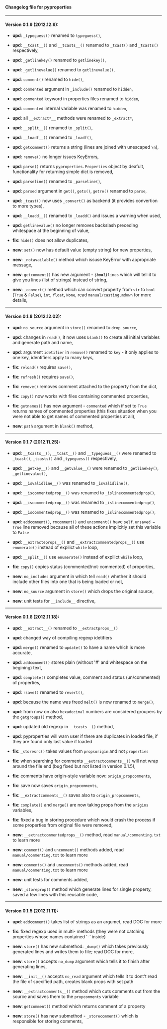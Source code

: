 #### Changelog file for pyproperties

----

#### Version 0.1.9 (2012.12.9):

* __upd__:  ```_typeguess()``` renamed to ```typeguess()```,
* __upd__:  ```__tcast__()``` and ```__tcasts__()``` renamed to ```_tcast()``` and ```_tcasts()``` respectively,
* __upd__:  ```_getlinekey()``` renamed to ```getlinekey()```,
* __upd__:  ```_getlinevalue()``` renamed to ```getlinevalue()```,
* __upd__:  ```comment()``` renamed to ```hide()```,
* __upd__:  ```commented``` argument in ```_include()``` renamed to ```hidden```,
* __upd__:  ```commented``` keyword in properties files renamed to ```hidden```,
* __upd__:  ```commented``` internal variable was renamed to ```hidden```,
* __upd__:  all ```__extract*__``` methods were renamed to ```_extract*```,
* __upd__:  ```__split__()``` renamed to ```_split()```,
* __upd__:  ```__loadf__()``` renamed to ```_loadf()```,
* __upd__:  ```getcomment()``` returns a string (lines are joined with unescaped ```\n```),
* __upd__:  ```remove()``` no longer issues KeyErrors,
* __upd__:  ```parse()``` returns ```pyproperties.Properties``` object by deafult, functionality for returning simple dict is removed,
* __upd__:  ```parseline()``` renamed to ```_parseline()```,
* __upd__:  ```parsed``` argument in ```get()```, ```gets()```, ```getre()``` renamed to ```parse```,
* __upd__:  ```_tcast()``` now uses ```_convert()``` as backend (it provides convertion to more types),
* __upd__:  ```__loadd__()``` renamed to ```_loadd()``` and issues a warning when used,
* __upd__:  ```getlinevalue()``` no longer removes backslash preceding whitespace at the beginning of value,


* __fix__:  ```hide()``` does not allow duplicates,


* __new__:  ```set()``` now has default value (empty string) for new properties,
* __new__:  ```_notavailable()``` method which issuse KeyError with appropriate message,
* __new__:  ```getcomment()``` has new argument - ___```(bool)```___```lines``` which will tell it to give you lines (list of strings) instead of string,
* __new__:  ```_convert()``` method which can convert property from ```str``` to ```bool``` (```True``` & ```False```), ```int```, ```float```, ```None```,
    read ```manual/casting.mdown``` for more details,


----


#### Version 0.1.8 (2012.12.02):

* __upd__:  ```no_source``` argument in ```store()``` renamed to ```drop_source```,
* __upd__:  changes in ```read()```, it now uses ```blank()``` to create all initial variables and generate path and name,
* __upd__:  argument ```idetifier``` in ```remove()``` renamed to ```key``` - it only applies to one key, identifiers apply to many keys,


* __fix__:  ```reload()``` requires ```save()```,
* __fix__:  ```refresh()``` requires ```save()```,
* __fix__:  ```remove()``` removes comment attached to the property from the dict,
* __fix__:  ```copy()``` now works with files containing commented properties,
* __fix__:  ```getnames()``` has new argument - ```commented``` which if set to ```True``` returns names of commented properties 
    (this fixes situation when you were not able to get names of commented properties at all),


* __new__:  ```path``` argument in ```blank()``` method,


----


#### Version 0.1.7 (2012.11.25):

* __upd__:  ```__tcasts__()```, ```__tcast__()``` and ```__typeguess__()``` were renamed to ```_tcast()```, ```_tcasts()``` and ```_typeguess()``` respectively,
* __upd__:  ```__getkey__()``` and ```__getvalue__()``` were renamed to ```_getlinekey()```, ```_getlinevalue()```,
* __upd__:  ```__isvalidline__()``` was renamed to ```_isvalidline()```,
* __upd__:  ```__iscommentedprop__()``` was renamed to ```_islinecommentedprop()```,
* __upd__:  ```__iscommentedprop__()``` was renamed to ```_islinecommentedprop()```,
* __upd__:  ```__iscommentedprop__()``` was renamed to ```_islinecommentedprop()```,
* __upd__:  ```addcomment()```, ```rmcomment()``` and ```uncomment()``` have ```self.unsaved = True``` line removed because all of these actions implicitly 
    set this variable to ```False```
* __upd__:  ```__extracteprops__()``` and ```__extractcommentedprops__()``` use ```enumerate()``` instead of expilict ```while``` loop,
* __upd__:  ```__split__()``` use ```enumerate()``` instead of expilict ```while``` loop,


* __fix__:  ```copy()``` copies status (commented/not-commented) of properties,


* __new__:  ```no_includes``` argument in which tell ```read()``` whether it should include other files into one that is being loaded or not,
* __new__:  ```no_source``` argument in ```store()``` which drops the original source,
* __new__:  unit tests for ```__include__``` directive,


----


#### Version 0.1.6 (2012.11.18):

* __upd__:  ```__extract__()``` renamed to ```__extractprops__()```
* __upd__:  changed way of compiling regexp idetifiers
* __upd__:  ```merge()``` renamed to ```update()``` to have a name which is more accurate,
* __upd__:  ```addcomment()``` stores plain (without '#' and whitespace on the begining) text,
* __upd__:  ```complete()``` completes value, comment and status (un/commented) of properties, 
* __upd__:  ```rsave()``` renamed to ```revert()```, 
* __upd__:  because the name was freed ```melt()``` is now renamed to ```merge()```, 
* __upd__:  from now on also ```hexadecimal``` numbers are considered groupers by the ```getgroups()``` method, 
* __upd__:  updated old regexp in ```__tcasts__()``` method, 
* __upd__:  pyproperties will warn user if there are duplicates in loaded file, if they are found only last value if loaded


* __fix__:  ```_storesrc()``` takes values from ```propsorigin``` and not ```properties```
* __fix__:  when searching for comments ```__extractcomments__()``` will not wrap around the file end 
    (bug fixed but not listed in version 0.1.5),
* __fix__:  comments have origin-style variable now: ```origin_propcomments```, 
* __fix__:  save now saves ```origin_propcomments```, 
* __fix__:  ```__extractcomments__()``` saves also to ```origin_propcomments```, 
* __fix__:  ```complete()``` and ```merge()``` are now taking props from the ```origins``` variables, 
* __fix__:  fixed a bug in storing procedure which would crash the process if some properties from original file were removed, 


* __new__:  ```__extractcommentedprops__()``` method, read ```manual/commenting.txt``` to learn more
* __new__:  ```comment()``` and ```uncomment()``` methods added, read ```manual/commenting.txt``` to learn more
* __new__:  ```comments()``` and ```uncomments()``` methods added, read ```manual/commenting.txt``` to learn more
* __new__:  unit tests for comments added,
* __new__:  ```_storeprop()``` method which generate lines for single property, saved a few lines with this reusable code,


----


#### Version 0.1.5 (2012.11.11):

* __upd__:  ```addcomment()``` takes list of strings as an argumet, read DOC for more


* __fix__:  fixed regexp used in multi- methods (they were not catching properties whose names contained '-' inside)


* __new__:  ```store()``` has new submethod: ```_dump()``` which takes previously generated lines and writes them to file; read DOC for more,
* __new__:  ```store()``` accepts ```no_dump``` argument which tells it to finish after generating lines,
* __new__:  ```__init__()``` accepts ```no_read``` argument which tells it to dont't read the file of specified path, creates blank props with set path
* __new__:  ```__extractcomments__()``` method which cuts comments out from the source and saves them to the ```propcomments``` variable
* __new__:  ```getcomment()``` method which returns comment of a property
* __new__:  ```store()``` has new submethod - ```_storecomment()``` which is responsible for storing comments,

